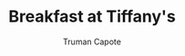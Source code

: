 ---
title: Breakfast at Tiffany's 
author: Truman Capote
medium: audio
rating: negative
value: 71
---